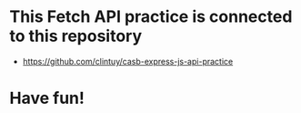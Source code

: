 # This Fetch API practice is connected to this repository

-   https://github.com/clintuy/casb-express-js-api-practice

# Have fun!
